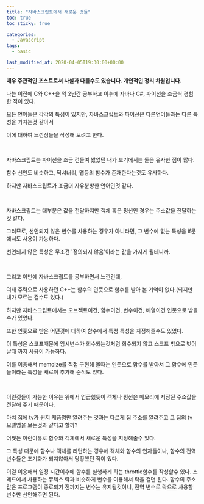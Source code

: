 ```yaml
---
title: "자바스크립트에서 새로운 것들"
toc: true
toc_sticky: true

categories:
  - Javascript
tags:
  - basic

last_modified_at: 2020-04-05T19:30:00+00:00
---
```


**매우 주관적인 포스트로서 사실과 다를수도 있습니다. 개인적인 정리 차원입니다.**

나는 이전에 C와 C++을 약 2년간 공부하고 이후에 자바나 C#, 파이선을 조금씩 경험한 적이 있다.

모든 언어들은 각각의 특성이 있지만, 자바스크립트와 파이선은 다른언어들과는 다른 특성을 가지는것 같아서

이에 대하여 느낀점들을 작성해 보려고 한다.

​

자바스크립트는 파이선을 조금 건들여 봤었던 내가 보기에서는 둘은 유사한 점이 많다.

함수 선언도 비슷하고, 딕셔너리, 맵등의 함수가 존재한다는것도 유사하다.

하지만 자바스크립트가 조금더 자유분방한 언어인것 같다.

​

자바스크립트는 대부분은 값을 전달하지만 객체 혹은 펑션인 경우는 주소값을 전달하는것 같다.

그러므로, 선언되지 않은 변수를 사용하는 경우가 아니라면, 그 변수에 없는 특성을 if문에서도 사용이 가능하다.

선언되지 않은 특성은 무조건 '정의되지 않음'이라는 값을 가지게 될테니까.

​

그리고 이번에 자바스크립트를 공부하면서 느낀건데,

여태 주력으로 사용하던 C++는 함수의 인풋으로 함수를 받아 본 기억이 없다.(되지만 내가 모르는 걸수도 있다.)

하지만 자바스크립트에서는 오브젝트이건, 함수이건, 변수이건, 배열이건 인풋으로 받을수가 있었다.

또한 인풋으로 받은 어떤것에 대하여 함수에서 특정 특성을 지정해줄수도 있었다.

이 특성은 스코프때문에 임시변수가 회수되는것처럼 회수되지 않고 스코프 밖으로 벗어날때 까지 사용이 가능하다.

이를 이용해서 memoize를 직접 구현해 볼때는 인풋으로 함수를 받아서 그 함수에 인풋들이라는 특성을 새로이 추가해 준적도 있다.

​

이런것들이 가능한 이유는 위에서 언급했듯이 객체나 펑션은 메모리에 저장된 주소값을 전달해 주기 때문이다.

마치 집에 tv가 뭔지 제품명만 알려주는 것과는 다르게 집 주소를 알려주고 그 집의 tv 모델명을 보는것과 같다고 할까?

어쨋든 이런이유로 함수와 객체에서 새로운 특성을 지정해줄수 있다.

그 특성 때문에 함수나 객체를 리턴하는 경우에 객체와 함수의 인자들이나, 함수의 전역변수들은 초기화가 되지않아서 당황했던 적이 있다.

이걸 이용해서 일정 시간이후에 함수를 실행하게 하는 throttle함수를 작성할수 있다. 스레드에서 사용하는 뮤텍스 락과 비슷하게 변수를 이용해서 락을 걸면 된다. 함수의 주소값은 프로그램이 종료되기 전까지는 변수는 유지될것이니, 전역 변수로 락으로 사용할 변수만 선언해주면 된다.
